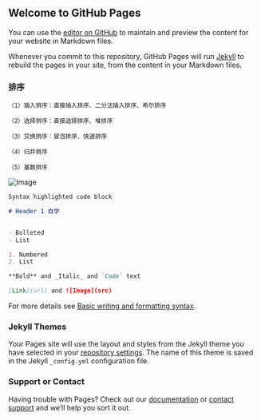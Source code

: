 ## Welcome to GitHub Pages

You can use the [editor on GitHub](https://github.com/cherish01/learn/edit/gh-pages/index.md) to maintain and preview the content for your website in Markdown files.

Whenever you commit to this repository, GitHub Pages will run [Jekyll](https://jekyllrb.com/) to rebuild the pages in your site, from the content in your Markdown files.

### 排序
    （1）插入排序：直接插入排序、二分法插入排序、希尔排序

    （2）选择排序：直接选择排序、堆排序

    （3）交换排序：冒泡排序、快速排序

    （4）归并排序

    （5）基数排序

![image](https://user-images.githubusercontent.com/24765262/160609856-ab3b89e8-9630-443d-b735-d37d79fe60a2.png)
```markdown
Syntax highlighted code block

# Header 1 自学


- Bulleted
- List

1. Numbered
2. List

**Bold** and _Italic_ and `Code` text

[Link](url) and ![Image](src)
```

For more details see [Basic writing and formatting syntax](https://docs.github.com/en/github/writing-on-github/getting-started-with-writing-and-formatting-on-github/basic-writing-and-formatting-syntax).

### Jekyll Themes

Your Pages site will use the layout and styles from the Jekyll theme you have selected in your [repository settings](https://github.com/cherish01/learn/settings/pages). The name of this theme is saved in the Jekyll `_config.yml` configuration file.

### Support or Contact

Having trouble with Pages? Check out our [documentation](https://docs.github.com/categories/github-pages-basics/) or [contact support](https://support.github.com/contact) and we’ll help you sort it out.
